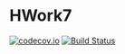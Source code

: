 # HWork7
[![codecov.io](https://codecov.io/github/Aituar15/HWork7/coverage.svg?branch=master)](https://codecov.io/github/Aituar15/HWork7?branch=master)
[![Build Status](https://travis-ci.org/Aituar15/HWork7.svg?branch=master)](https://travis-ci.org/Aituar15/HWork7)

